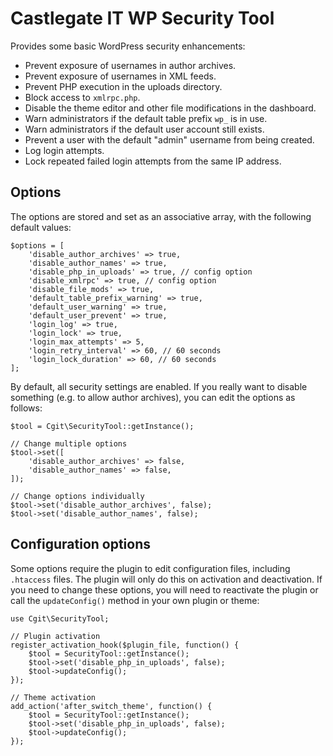 # Castlegate IT WP Security Tool #

Provides some basic WordPress security enhancements:

*   Prevent exposure of usernames in author archives.
*   Prevent exposure of usernames in XML feeds.
*   Prevent PHP execution in the uploads directory.
*   Block access to `xmlrpc.php`.
*   Disable the theme editor and other file modifications in the dashboard.
*   Warn administrators if the default table prefix `wp_` is in use.
*   Warn administrators if the default user account still exists.
*   Prevent a user with the default "admin" username from being created.
*   Log login attempts.
*   Lock repeated failed login attempts from the same IP address.

## Options ##

The options are stored and set as an associative array, with the following default values:

    $options = [
        'disable_author_archives' => true,
        'disable_author_names' => true,
        'disable_php_in_uploads' => true, // config option
        'disable_xmlrpc' => true, // config option
        'disable_file_mods' => true,
        'default_table_prefix_warning' => true,
        'default_user_warning' => true,
        'default_user_prevent' => true,
        'login_log' => true,
        'login_lock' => true,
        'login_max_attempts' => 5,
        'login_retry_interval' => 60, // 60 seconds
        'login_lock_duration' => 60, // 60 seconds
    ];

By default, all security settings are enabled. If you really want to disable something (e.g. to allow author archives), you can edit the options as follows:

    $tool = Cgit\SecurityTool::getInstance();

    // Change multiple options
    $tool->set([
        'disable_author_archives' => false,
        'disable_author_names' => false,
    ]);

    // Change options individually
    $tool->set('disable_author_archives', false);
    $tool->set('disable_author_names', false);

## Configuration options ##

Some options require the plugin to edit configuration files, including `.htaccess` files. The plugin will only do this on activation and deactivation. If you need to change these options, you will need to reactivate the plugin or call the `updateConfig()` method in your own plugin or theme:

    use Cgit\SecurityTool;

    // Plugin activation
    register_activation_hook($plugin_file, function() {
        $tool = SecurityTool::getInstance();
        $tool->set('disable_php_in_uploads', false);
        $tool->updateConfig();
    });

    // Theme activation
    add_action('after_switch_theme', function() {
        $tool = SecurityTool::getInstance();
        $tool->set('disable_php_in_uploads', false);
        $tool->updateConfig();
    });

